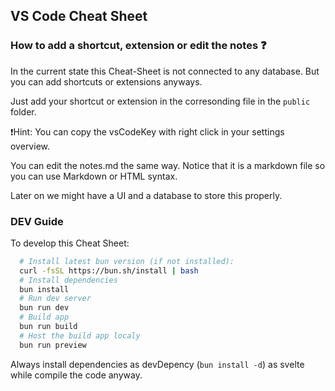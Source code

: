 ## VS Code Cheat Sheet

### How to add a shortcut, extension or edit the notes ❓

In the current state this Cheat-Sheet is not connected to any database.
But you can add shortcuts or extensions anyways.

Just add your shortcut or extension in the corresonding file in the `public` folder.

❗Hint: You can copy the vsCodeKey with right click in your settings overview.

You can edit the notes.md the same way. Notice that it is a markdown file so you
can use Markdown or HTML syntax.

Later on we might have a UI and a database to store this properly.

### DEV Guide

To develop this Cheat Sheet:

```sh
  # Install latest bun version (if not installed):
  curl -fsSL https://bun.sh/install | bash
  # Install dependencies
  bun install
  # Run dev server
  bun run dev
  # Build app
  bun run build
  # Host the build app localy
  bun run preview
```

Always install dependencies as devDepency (`bun install -d`) as svelte while compile the code anyway.
